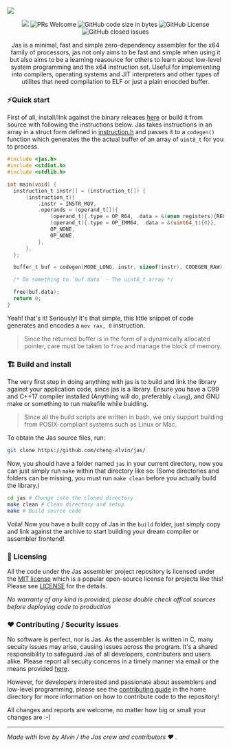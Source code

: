 ![](https://github.com/cheng-alvin/jas/blob/main/logo.png)
<p align="center">

  <!-- ALL-CONTRIBUTORS-BADGE:START - Do not remove or modify this section -->
<img src='https://img.shields.io/badge/all_contributors-1-orange.svg?style=flat-square' />
<!-- ALL-CONTRIBUTORS-BADGE:END -->
<img alt='PRs Welcome' src='https://img.shields.io/badge/PRs-welcome-brightgreen.svg?style=shields'/>
  <img alt="GitHub code size in bytes" src="https://img.shields.io/github/languages/code-size/cheng-alvin/jas">
  <img alt="GitHub License" src="https://img.shields.io/github/license/cheng-alvin/jas">
  <img alt="GitHub closed issues" src="https://img.shields.io/github/issues-closed/cheng-alvin/jas"/>
</p>

<p align="center" padding="10px"> Jas is a minimal, fast and simple zero-dependency assembler for the x64 family of processors, jas not only aims to be fast and simple when using it but also aims to be a learning reasource for others to learn about low-level system programming and the x64 instruction set. Useful for implementing into compilers, operating systems and JIT interpreters and other types of utilites that need compilation to ELF or just a plain enocded buffer. </p>

### ⚡Quick start
First of all, install/link against the binary releases [here](https://github.com/cheng-alvin/jas/releases) or build it from source with following the instructions below. Jas takes instructions in an array in a struct form defined in [instruction.h](https://github.com/cheng-alvin/jas/blob/0faa905be7cb1238796af46552b3271a11b4e2dd/libjas/instruction.h) and passes it to a `codegen()` function which generates the the actual buffer of an array of `uint8_t` for you to process.
```c
#include <jas.h>
#include <stdint.h>
#include <stdlib.h>

int main(void) {
  instruction_t instr[] = (instruction_t[]) {
      (instruction_t){
          .instr = INSTR_MOV,
          .operands = (operand_t[]){
              (operand_t){.type = OP_R64, .data = &(enum registers){REG_RAX}},
              (operand_t){.type = OP_IMM64, .data = &(uint64_t){0}},
              OP_NONE,
              OP_NONE,
          },
      },
  };

  buffer_t buf = codegen(MODE_LONG, instr, sizeof(instr), CODEGEN_RAW);

  /* Do something to `buf.data` - The uint8_t array */

  free(buf.data);
  return 0;
}
```

Yeah! that's it! Seriously! It's that simple, this little snippet of code generates and encodes a  `mov rax, 0` instruction.

> Since the returned buffer is in the form of a dynamically allocated pointer, care must be taken to `free` and manage the block of memory.

### 🏗️ Build and install
The very first step in doing anything with jas is to build and link the library against your application code, since jas is a library. Ensure you have a C99 and C++17 compiler installed (Anything will do, preferably `clang`), and GNU make or something to run makefile while buidling. 

> Since all the build scripts are written in bash, we only support building from POSIX-compliant systems such as Linux or Mac. 

To obtain the Jas source files, run:
``` bash
git clone https://github.com/cheng-alvin/jas/
```

Now, you should have a folder named `jas` in your current directory, now you can just simply run `make` within that directory like so:
(Some directories and folders can be missing, you must run `make clean` before you actually build the library.)

``` bash
cd jas # Change into the cloned directory
make clean # Clean directory and setup
make # Build source code
```

Voila! Now you have a built copy of Jas in the `build` folder, just simply copy and link against the archive to start building your dream compiler or assembler frontend!

### 📝 Licensing 
All the code under the Jas assembler project repository is licensed under the [MIT license](https://en.wikipedia.org/wiki/MIT_License) which is a popular open-source license for projects like this! Please see [LICENSE](https://github.com/cheng-alvin/jas/blob/main/LICENSE) for the details.

*No warranty of any kind is provided, please double check offical sources before deploying code to production*

### ❤️ Contributing / Security issues
No software is perfect, nor is Jas. As the assembler is written in C, many secuity issues may arise, causing issues across the program. It's a shared responsibility to safeguard Jas of all developers, contributers and users alike. Please report all secuity concerns in a timely manner via email or the means provided [here](https://github.com/cheng-alvin/jas/blob/dev/SECURITY.md). 

However, for developers interested and passionate about assemblers and low-level programming, please see the [contributing guide](https://github.com/cheng-alvin/jas/blob/a02fea10d9d398ef63a9fc9419ce54d8b406c3a5/CONTRIBUTING.txt) in the home directory for more information on how to contribute code to the repository! 

All changes and reports are welcome, no matter how big or small your changes are :-)

---
*Made with love by Alvin / the Jas crew and contributors ❤️ .* 
